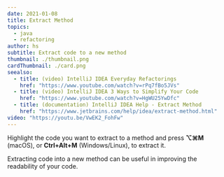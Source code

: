 ```yaml
---
date: 2021-01-08
title: Extract Method
topics:
  - java
  - refactoring
author: hs
subtitle: Extract code to a new method
thumbnail: ./thumbnail.png
cardThumbnail: ./card.png
seealso:
  - title: (video) IntelliJ IDEA Everyday Refactorings
    href: "https://www.youtube.com/watch?v=rPq7fBo5JVs"
  - title: (video) IntelliJ IDEA 3 Ways to Simplify Your Code
    href: "https://www.youtube.com/watch?v=HgWU25YwDfc"
  - title: (documentation) IntelliJ IDEA Help - Extract Method
    href: "https://www.jetbrains.com/help/idea/extract-method.html"
video: "https://youtu.be/VwEK2_FohFw"
---
```


Highlight the code you want to extract to a method and press **⌥⌘M** (macOS), or **Ctrl+Alt+M** (Windows/Linux), to extract it.

Extracting code into a new method can be useful in improving the readability of your code.
